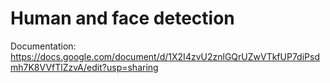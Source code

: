 # Human and face detection

Documentation: https://docs.google.com/document/d/1X2I4zvU2znlGQrUZwVTkfUP7diPsdmh7K8VVfTlZzvA/edit?usp=sharing
